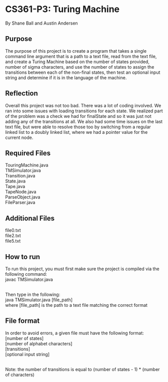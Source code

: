 # CS361-P3: Turing Machine
By Shane Ball and Austin Andersen
## Purpose
The purpose of this project is to create a program that takes a single command line argument that is a path to a text file, read from the text file, and create a Turing Machine based on the number of states provided, number of sigma characters, and use the number of states to assign the transitions between each of the non-final states, then test an optional input string and determine if it is in the language of the machine.

## Reflection
Overall this project was not too bad. There was a lot of coding involved. We ran into some issues with loading transitions for each state. We realized part of the problem was a check we had for finalState and so it was just not adding any of the transitions at all. We also had some time issues on the last text file, but were able to resolve those too by switching from a regular linked list to a doubly linked list, where we had a pointer value for the current node.

## Required Files
<p>TouringMachine.java<br>
TMSimulator.java<br>
Transition.java<br>
State.java<br>
Tape.java<br>
TapeNode.java<br>
ParseObject.java<br>
FileParser.java</p>

## Additional Files
<p>file0.txt<br>
file2.txt<br>
file5.txt</p>

## How to run
<p>To run this project, you must first make sure the project is compiled via the following command:<br>
javac TMSimulator.java<br>

<br>Then type in the following:<br>
java TMSimulator.java [file_path]<br>
where [file_path] is the path to a text file matching the correct format</p>

## File format
<p>In order to avoid errors, a given file must have the following format:<br>
[number of states]<br>
[number of alphabet characters]<br>
[transitions]<br>
[optional input string]<br>

<br>Note: the number of transitions is equal to (number of states - 1) * (number of characters)</p>
